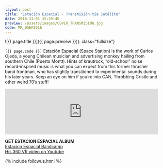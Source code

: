 ```yaml
---
layout: post
title: "Estación Espacial - Transmisión Vía Satélite"
date: 2016-11-01 15:39:40
preview: /assets/images/COVER_TRANSMISION.jpg
code: MR_05EP2016
---
```


![{{ page.title }}]({{ page.preview }}){: class="fullsize"}

`[{{ page.code }}]` Estación Espacial (Space Station) is the work of Carlos Ojeda, a young Chilean musician and advertising monkey hailing from southern Chile (Puerto Montt). Hints of krautrock, “old-school” noise record-inspired music is what you can expect from this former thrasher band frontman, who has slightly transitioned to experimental sounds during his later years. Keep an eye on him if you’re into CAN, Throbbing Gristle and other weird 70’s stuff!


<iframe width="100%" scrolling="no" frameborder="no" src="https://w.soundcloud.com/player/?url=https%3A//api.soundcloud.com/playlists/245542161&amp;auto_play=false&amp;hide_related=false&amp;show_comments=true&amp;show_user=true&amp;show_reposts=false&amp;visual=false"></iframe>


**GET ESTACION ESPACIAL ALBUM**<br>
[Estacion Espacial Bandcamp](https://estacionespacialtropicodecapricornio.bandcamp.com)<br>
[His 360 VR video on Youtube](https://www.youtube.com/embed/D3_rOKfQ3M4)

{% include followus.html %}

<!--
## Estación espacial 360 VR video: Carta de Ajustes


<iframe width="560" height="315" src="https://www.youtube.com/embed/D3_rOKfQ3M4?rel=0" frameborder="0" allowfullscreen></iframe>-->

